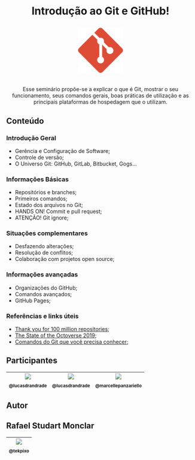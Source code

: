 <h1 align="center">
    Introdução ao Git e GitHub!
    <p align="center"><img src="extra/imagens/git.svg" alt="Git" width="120px" /></p>
</h1>

<p align="center">Esse seminário propõe-se a explicar o que é Git, mostrar o seu funcionamento, seus comandos gerais, boas práticas de utilização e as principais plataformas de hospedagem que o utilizam.</p>

## Conteúdo
### Introdução Geral
* Gerência e Configuração de Software;
* Controle de versão;
* O Universo Git: GitHub, GitLab, Bitbucket, Gogs...

### Informações Básicas
* Repositórios e branches;
* Primeiros comandos;
* Estado dos arquivos no Git;
* HANDS ON! Commit e pull request;
* ATENÇÃO! Git ignore;

### Situações complementares
* Desfazendo alterações;
* Resolução de conflitos;
* Colaboração com projetos open source;

### Informações avançadas
* Organizações do GitHub;
* Comandos avançados;
* GitHub Pages;

### Referências e links úteis
* [Thank you for 100 million repositories](https://github.blog/2018-11-08-100m-repos/);
* [The State of the Octoverse 2019](https://github.blog/2019-11-06-the-state-of-the-octoverse-2019/);
* [Comandos do Git que você precisa conhecer](https://www.treinaweb.com.br/blog/comandos-do-git-que-voce-precisa-conhecer-parte-1/);


## Participantes

| [<img src="https://avatars2.githubusercontent.com/u/62726342?s=400&v=4" width=115><br><sub>@lucasdrandrade</sub>](https://github.com/lucasdrandrade) | [<img src="https://avatars3.githubusercontent.com/u/2388804?s=400&v=4" width=115><br><sub>@lucasdrandrade</sub>](https://github.com/njrizzo) | [<img src="https://avatars0.githubusercontent.com/u/28070998?s=460&v=4" width=115><br><sub>@marcellepanzariello</sub>](https://github.com/marcellepanzariello)|
| :---: | :---: | :---: |
 

## Autor
## Rafael Studart Monclar
| [<img src="https://avatars0.githubusercontent.com/u/26147019?s=460&v=4" width=115><br><sub>@tekpixo</sub>](https://github.com/tekpixo)|
| :---: |